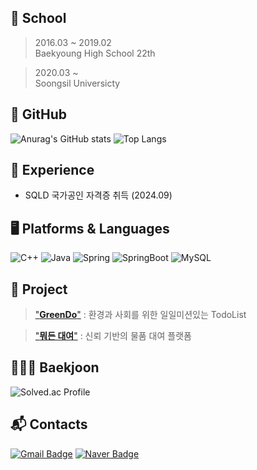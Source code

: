 
## 🏫 School
> 2016.03 ~ 2019.02 </br>
> Baekyoung High School 22th </br>

> 2020.03 ~ </br>
> Soongsil Universicty

## 🌿 GitHub 
![Anurag's GitHub stats](https://github-readme-stats.vercel.app/api?username=youngroky&show_icons=true&theme=transparent)
![Top Langs](https://github-readme-stats.vercel.app/api/top-langs/?username=youngroky)

## 🌲 Experience
- SQLD 국가공인 자격증 취득 (2024.09)

## 🖥️ Platforms & Languages
![C++](https://img.shields.io/badge/c++-00599C?style=for-the-badge&logo=c%2B%2B&logoColor=white)
![Java](https://img.shields.io/badge/Java-007396.svg?&style=for-the-badge&logo=Java&logoColor=white)
![Spring](https://img.shields.io/badge/Spring-6DB33F.svg?&style=for-the-badge&logo=Spring&logoColor=white)
![SpringBoot](https://img.shields.io/badge/springboot-6DB33F?style=for-the-badge&logo=springboot&logoColor=white)
![MySQL](https://img.shields.io/badge/MySQL-4479A1.svg?&style=for-the-badge&logo=MySQL&logoColor=white)

## 📑 Project
> ["**GreenDo**"](https://github.com/so1eeee/SofTodo) : 환경과 사회를 위한 일일미션있는 TodoList </br>

> ["**뭐든 대여**"](https://github.com/FlySamryong) :  신뢰 기반의 물품 대여 플랫폼 </br>

## 🧑🏻‍💻 Baekjoon
![Solved.ac Profile](http://mazassumnida.wtf/api/v2/generate_badge?boj=oo2456)

## :mailbox_with_mail: Contacts
[![Gmail Badge](https://img.shields.io/badge/Gmail-d14836?style=flat-square&logo=Gmail&logoColor=white&link=mailto:youngro886@gmail.com)](mailto:youngrok886@gmail.com)
[![Naver Badge](https://img.shields.io/badge/Naver-03C75A?style=flat-square&logo=Naver&logoColor=white&link=mailto:oo2456@naver.com)](mailto:oo2456@naver.com)


